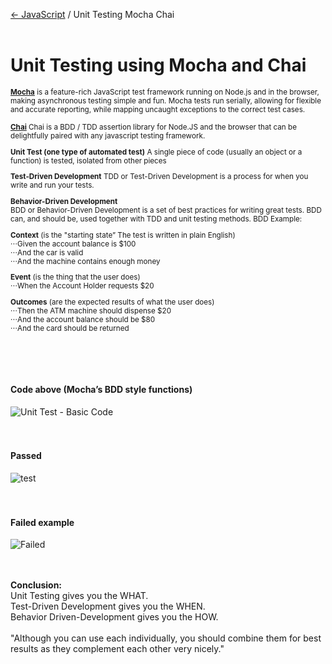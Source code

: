 <a href="https://github.com/tborges/JavaScript">&larr; JavaScript</a> / Unit Testing Mocha Chai
<br>
<br>
# Unit Testing using Mocha and Chai 
<small><b>[Mocha](https://mochajs.org/)</b> is a feature-rich JavaScript test framework running on Node.js and in the browser, making asynchronous testing simple and fun. Mocha tests run serially, allowing for flexible and accurate reporting, while mapping uncaught exceptions to the correct test cases.

<b>[Chai](http://www.chaijs.com/)</b> Chai is a BDD / TDD assertion library for Node.JS and the browser that can be delightfully paired with any javascript testing framework.

<b>Unit Test (one type of automated test)</b> 
A single piece of code (usually an object or a 
function) is tested, isolated from other pieces

<b>Test-Driven Development</b> 
TDD or Test-Driven Development is a process for 
when you write and run your tests.

<b>Behavior-Driven Development</b>  
BDD or Behavior-Driven Development is a set of best 
practices for writing great tests. BDD can, and should be, 
used together with TDD and unit testing methods.
BDD Example:

<b>Context</b> (is the "starting state” The test is written in plain English)<br>
⋅⋅⋅Given the account balance is $100<br>
⋅⋅⋅And the car is valid<br>
⋅⋅⋅And the machine contains enough money

<b>Event</b> (is the thing that the user does)<br>
⋅⋅⋅When the Account Holder requests $20

<b>Outcomes</b> (are the expected results of what the user does)<br>
⋅⋅⋅Then the ATM machine should dispense $20<br>
⋅⋅⋅And the account balance should be $80<br>
⋅⋅⋅And the card should be returned

</small>
<br>
<br>
<br>
<h4>Code above (Mocha’s BDD style functions)</h4>

![Unit Test - Basic Code](https://github.com/tborges/JavaScript/blob/master/Unit%20Testing%20Mocha%20Chai/images/basic-code.png)
<br>
<br>
<br>
<h4>Passed</h4>

![test](https://github.com/tborges/JavaScript/blob/master/Unit%20Testing%20Mocha%20Chai/images/Add-unit-test-Two-Tests-Associated-Passed.png)
<br>
<br>
<br>
<h4>Failed example</h4>

![Failed](https://github.com/tborges/JavaScript/blob/master/Unit%20Testing%20Mocha%20Chai/images/first-unit-test-failed.png)
<br>
<br>
<br>


<b>Conclusion:</b>  
Unit Testing gives you the WHAT.<br>
Test-Driven Development gives you the WHEN. <br>
Behavior Driven-Development gives you the HOW.<br>
<br>
"Although you can use each individually, you should combine them for best results as they complement each other very nicely."

